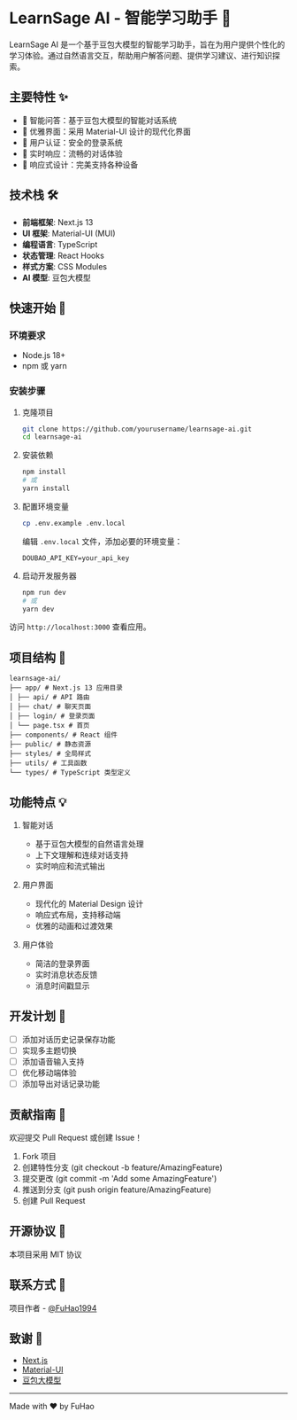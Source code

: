 # LearnSage AI - 智能学习助手 🤖

LearnSage AI 是一个基于豆包大模型的智能学习助手，旨在为用户提供个性化的学习体验。通过自然语言交互，帮助用户解答问题、提供学习建议、进行知识探索。

## 主要特性 ✨

- 🎯 智能问答：基于豆包大模型的智能对话系统
- 🎨 优雅界面：采用 Material-UI 设计的现代化界面
- 🔐 用户认证：安全的登录系统
- 💬 实时响应：流畅的对话体验
- 📱 响应式设计：完美支持各种设备

## 技术栈 🛠️

- **前端框架**: Next.js 13
- **UI 框架**: Material-UI (MUI)
- **编程语言**: TypeScript
- **状态管理**: React Hooks
- **样式方案**: CSS Modules
- **AI 模型**: 豆包大模型

## 快速开始 🚀

### 环境要求

- Node.js 18+
- npm 或 yarn

### 安装步骤

1. 克隆项目
   ```bash
   git clone https://github.com/yourusername/learnsage-ai.git
   cd learnsage-ai
   ```

2. 安装依赖
   ```bash
   npm install
   # 或
   yarn install
   ```

3. 配置环境变量
   ```bash
   cp .env.example .env.local
   ```
   编辑 `.env.local` 文件，添加必要的环境变量：
   ```
   DOUBAO_API_KEY=your_api_key
   ```

4. 启动开发服务器
   ```bash
   npm run dev
   # 或
   yarn dev
   ```

访问 `http://localhost:3000` 查看应用。

## 项目结构 📁
```
learnsage-ai/
├── app/ # Next.js 13 应用目录
│ ├── api/ # API 路由
│ ├── chat/ # 聊天页面
│ ├── login/ # 登录页面
│ └── page.tsx # 首页
├── components/ # React 组件
├── public/ # 静态资源
├── styles/ # 全局样式
├── utils/ # 工具函数
└── types/ # TypeScript 类型定义
```

## 功能特点 💡

1. 智能对话
   - 基于豆包大模型的自然语言处理
   - 上下文理解和连续对话支持
   - 实时响应和流式输出

2. 用户界面
   - 现代化的 Material Design 设计
   - 响应式布局，支持移动端
   - 优雅的动画和过渡效果

3. 用户体验
   - 简洁的登录界面
   - 实时消息状态反馈
   - 消息时间戳显示

## 开发计划 📅

- [ ] 添加对话历史记录保存功能
- [ ] 实现多主题切换
- [ ] 添加语音输入支持
- [ ] 优化移动端体验
- [ ] 添加导出对话记录功能

## 贡献指南 🤝

欢迎提交 Pull Request 或创建 Issue！

1. Fork 项目
2. 创建特性分支 (git checkout -b feature/AmazingFeature)
3. 提交更改 (git commit -m 'Add some AmazingFeature')
4. 推送到分支 (git push origin feature/AmazingFeature)
5. 创建 Pull Request

## 开源协议 📄

本项目采用 MIT 协议

## 联系方式 📧

项目作者 - [@FuHao1994](https://github.com/FuHao1994)

## 致谢 🙏

- [Next.js](https://nextjs.org/)
- [Material-UI](https://mui.com/)
- [豆包大模型](https://doubao.com/)

---

Made with ❤️ by FuHao
